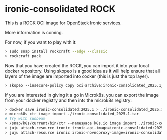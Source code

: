 # ironic-consolidated ROCK

This is a ROCK OCI image for OpenStack Ironic services.

More information is coming.

For now, if you want to play with it:

```bash
> sudo snap install rockcraft --edge --classic
> rockcraft pack
```

Now that you have created the ROCK, you can import it into
your local docker repository. Using skopeo is a good idea as
it will help ensure that all layers of the image are imported
into docker (this is just the top layer).

```bash
> skopeo --insecure-policy copy oci-archive:ironic-consolidated_2025.1_amd64.rock docker-daemon:ironic-consolidated:2025.1
```

If you are interested in giving it a go in Microk8s, you can
export the image from your docker registry and then into the
microk8s registry:

```bash
> docker save ironic-consolidated:2025.1 > ./ironic-consolidated_2025.1.tar
> microk8s ctr image import ./ironic-consolidated_2025.1.tar
# Try with sunbeam
> /snap/k8s/current/bin/ctr --namespace k8s.io image import ./ironic-consolidated_2025.1.tar
> juju attach-resource ironic ironic-api-image=ironic-consolidated:2025.1
> juju attach-resource ironic ironic-novncproxy-image=ironic-consolidated:2025.1
```
